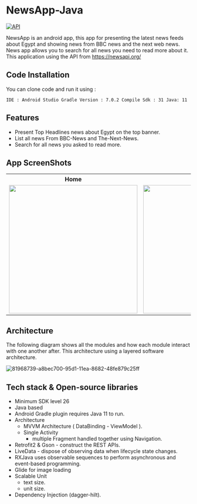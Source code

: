 # NewsApp-Java


[![API](https://img.shields.io/badge/API-26%2B-brightgreen.svg?style=flat)](https://android-arsenal.com/api?level=26)

NewsApp is an android app, this app for presenting the latest news feeds about Egypt and showing news from BBC news and the next web news. News app allows you to search for all news you need to read more about it. This application using the API from  https://newsapi.org/ 
## Code Installation

You can clone code and run it using :

``
  IDE : Android Studio
  Gradle Version : 7.0.2
  Compile Sdk : 31
  Java: 11
``

## Features
- Present Top Headlines news about Egypt on the top banner.
- List all news From BBC-News and The-Next-News.
- Search for all news you asked to read more.

## App ScreenShots 
 <table>
  <tr>
    <th>Home</th>
    <th>Details</th>
    <th>Details</th>
  </tr>
  <tr>
    <td><img src="https://user-images.githubusercontent.com/72816466/208300494-d2514291-53f1-4d88-aff2-f5cc60deaf3f.jpg" width="350"></td>
    <td><img src="https://user-images.githubusercontent.com/72816466/208300501-a26b621e-e540-4ce5-a222-ae66e72f833f.jpg" width="350"></td>
    <td><img src="https://user-images.githubusercontent.com/72816466/208300505-082c55f4-8ee4-46f5-9fdc-d8139a345867.jpg" width="350"></td>
  </tr>
 
</table> 


## Architecture
The following diagram shows all the modules and how each module interact with one another after. This architecture using a layered software architecture. 

![81968739-a8bec700-95d1-11ea-8682-48fe879c25ff](https://user-images.githubusercontent.com/72816466/201654156-543bf79d-f13c-441f-8f45-6797520ab877.png)

## Tech stack & Open-source libraries
- Minimum SDK level 26
- Java based
- Android Gradle plugin requires Java 11 to run.
- Architecture
    - MVVM Architecture ( DataBinding - ViewModel ).
    - Single Activity 
       - multiple Fragment handled together using Navigation.
- Retrofit2 & Gson - construct the REST APIs.
- LiveData - dispose of observing data when lifecycle state changes.
- RXJava  uses observable sequences to perform asynchronous and event-based programming.
- Glide for image loading
- Scalable Unit 
  - text size.
  - unit size.
- Dependency Injection (dagger-hilt).
